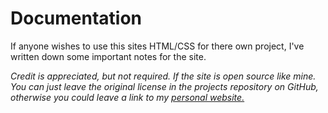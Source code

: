 # Documentation

If anyone wishes to use this sites HTML/CSS for there own project, I've written down some important notes for the site.

 *Credit is appreciated, but not required. If the site is open source like mine. You can just leave the original
 license in the projects repository on GitHub, otherwise you could leave a link to my [personal website.](https://harrisj09.github.io/personal-site/)*
 
 
